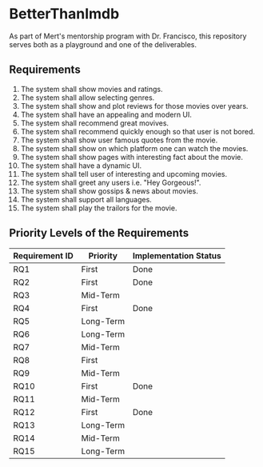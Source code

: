 # BetterThanImdb
As part of Mert's mentorship program with Dr. Francisco, this repository serves both as a playground and one of the deliverables.

## Requirements

1. The system shall show movies and ratings.
2. The system shall allow selecting genres.
3. The system shall show and plot reviews for those movies over years.
4. The system shall have an appealing and modern UI.
5. The system shall recommend great movives.
6. The system shall recommend quickly enough so that user is not bored.
7. The system shall show user famous quotes from the movie.
8. The system shall show on which platform one can watch the movies.
9. The system shall show pages with interesting fact about the movie.
10. The system shall have a dynamic UI.
11. The system shall tell user of interesting and upcoming movies.
12. The system shall greet any users i.e. "Hey Gorgeous!".
13. The system shall show gossips & news about movies.
14. The system shall support all languages.
15. The system shall play the trailors for the movie.

## Priority Levels of the Requirements

| Requirement ID | Priority | Implementation Status | 
| --- | --- | --- | 
| RQ1 | First | Done |
| RQ2 | First | Done |
| RQ3 | Mid-Term  |
| RQ4 | First | Done |
| RQ5 | Long-Term |
| RQ6 | Long-Term |
| RQ7 | Mid-Term |
| RQ8 | First |
| RQ9 | Mid-Term |
| RQ10 | First | Done |
| RQ11 | Mid-Term |
| RQ12 | First | Done |
| RQ13 | Long-Term |
| RQ14 | Mid-Term |
| RQ15 | Long-Term |
    
